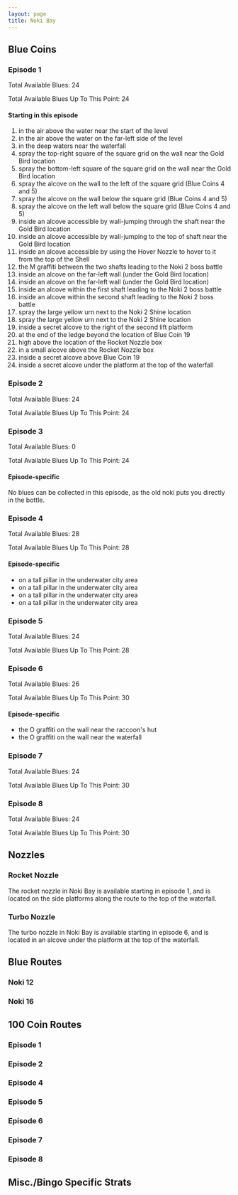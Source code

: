 ```yaml
---
layout: page
title: Noki Bay
---
```


## Blue Coins ##

### Episode 1 ###
Total Available Blues: 24

Total Available Blues Up To This Point: 24

#### Starting in this episode ####
1. in the air above the water near the start of the level
1. in the air above the water on the far-left side of the level
1. in the deep waters near the waterfall
1. spray the top-right square of the square grid on the wall near the Gold Bird location
1. spray the bottom-left square of the square grid on the wall near the Gold Bird location
1. spray the alcove on the wall to the left of the square grid (Blue Coins 4 and 5)
1. spray the alcove on the wall below the square grid (Blue Coins 4 and 5)
1. spray the alcove on the left wall below the square grid (Blue Coins 4 and 5)
1. inside an alcove accessible by wall-jumping through the shaft near the Gold Bird location
1. inside an alcove accessible by wall-jumping to the top of shaft near the Gold Bird location
1. inside an alcove accessible by using the Hover Nozzle to hover to it from the top of the Shell
1. the M graffiti between the two shafts leading to the Noki 2 boss battle
1. inside an alcove on the far-left wall (under the Gold Bird location)
1. inside an alcove on the far-left wall (under the Gold Bird location)
1. inside an alcove within the first shaft leading to the Noki 2 boss battle
1. inside an alcove within the second shaft leading to the Noki 2 boss battle
1. spray the large yellow urn next to the Noki 2 Shine location
1. spray the large yellow urn next to the Noki 2 Shine location
1. inside a secret alcove to the right of the second lift platform
1. at the end of the ledge beyond the location of Blue Coin 19
1. high above the location of the Rocket Nozzle box
1. in a small alcove above the Rocket Nozzle box
1. inside a secret alcove above Blue Coin 19
1. inside a secret alcove under the platform at the top of the waterfall

### Episode 2 ###
Total Available Blues: 24

Total Available Blues Up To This Point: 24

### Episode 3 ###
Total Available Blues: 0

Total Available Blues Up To This Point: 24

#### Episode-specific ####
No blues can be collected in this episode, as the old noki puts you
directly in the bottle.

### Episode 4 ###
Total Available Blues: 28

Total Available Blues Up To This Point: 28

#### Episode-specific ####
- on a tall pillar in the underwater city area
- on a tall pillar in the underwater city area
- on a tall pillar in the underwater city area
- on a tall pillar in the underwater city area

### Episode 5 ###
Total Available Blues: 24

Total Available Blues Up To This Point: 28

### Episode 6 ###
Total Available Blues: 26

Total Available Blues Up To This Point: 30

#### Episode-specific ####
- the O graffiti on the wall near the raccoon's hut
- the O graffiti on the wall near the waterfall

### Episode 7 ###
Total Available Blues: 24

Total Available Blues Up To This Point: 30

### Episode 8 ###
Total Available Blues: 24

Total Available Blues Up To This Point: 30

## Nozzles ##

### Rocket Nozzle ###
The rocket nozzle in Noki Bay is available starting in episode 1,
and is located on the side platforms along the route to the top 
of the waterfall.

### Turbo Nozzle ###
The turbo nozzle in Noki Bay is available starting in episode 6,
and is located in an alcove under the platform at the top of the
waterfall.

## Blue Routes ##
### Noki 12 ###

### Noki 16 ###

## 100 Coin Routes ##
### Episode 1 ###

### Episode 2 ###

### Episode 4 ###

### Episode 5 ###

### Episode 6 ###

### Episode 7 ###

### Episode 8 ###

## Misc./Bingo Specific Strats ##
